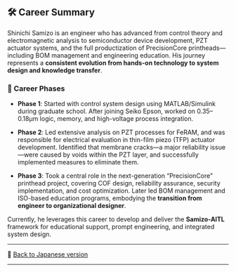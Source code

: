 ## 🛠️ Career Summary

Shinichi Samizo is an engineer who has advanced from control theory and electromagnetic analysis to semiconductor device development, PZT actuator systems, and the full productization of PrecisionCore printheads—including BOM management and engineering education. His journey represents a **consistent evolution from hands-on technology to system design and knowledge transfer**.

### 📘 Career Phases

- **Phase 1**: Started with control system design using MATLAB/Simulink during graduate school. After joining Seiko Epson, worked on 0.35–0.18µm logic, memory, and high-voltage process integration.

- **Phase 2**: Led extensive analysis on PZT processes for FeRAM, and was responsible for electrical evaluation in thin-film piezo (TFP) actuator development. Identified that membrane cracks—a major reliability issue—were caused by voids within the PZT layer, and successfully implemented measures to eliminate them.

- **Phase 3**: Took a central role in the next-generation “PrecisionCore” printhead project, covering COF design, reliability assurance, security implementation, and cost optimization. Later led BOM management and ISO-based education programs, embodying the **transition from engineer to organizational designer**.

Currently, he leverages this career to develop and deliver the **Samizo-AITL** framework for educational support, prompt engineering, and integrated system design.

---

🔗 [Back to Japanese version](./career-summary.md)

---
